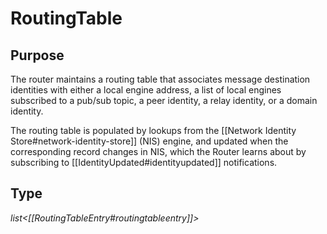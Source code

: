 # RoutingTable

## Purpose

<!-- --8<-- [start:purpose] -->
The router maintains a routing table that associates message destination identities
with either a local engine address, a list of local engines subscribed to a pub/sub topic,
a peer identity, a relay identity, or a domain identity.

The routing table is populated by lookups from the [[Network Identity Store#network-identity-store]] (NIS) engine,
and updated when the corresponding record changes in NIS,
which the Router learns about by subscribing to [[IdentityUpdated#identityupdated]] notifications.
<!-- --8<-- [end:purpose] -->

## Type

*list\<[[RoutingTableEntry#routingtableentry]]\>*

